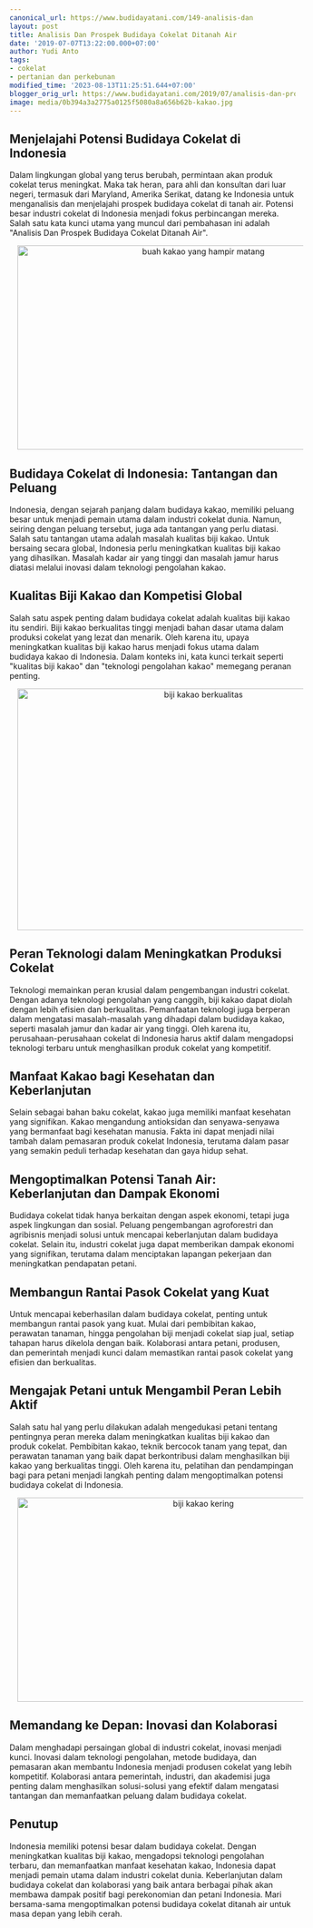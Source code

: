 ```yaml
---
canonical_url: https://www.budidayatani.com/149-analisis-dan
layout: post
title: Analisis Dan Prospek Budidaya Cokelat Ditanah Air
date: '2019-07-07T13:22:00.000+07:00'
author: Yudi Anto
tags:
- cokelat
- pertanian dan perkebunan
modified_time: '2023-08-13T11:25:51.644+07:00'
blogger_orig_url: https://www.budidayatani.com/2019/07/analisis-dan-prospek-budidaya-cokelat.html
image: media/0b394a3a2775a0125f5080a8a656b62b-kakao.jpg
---
```

<h2>Menjelajahi Potensi Budidaya Cokelat di Indonesia</h2><p>Dalam lingkungan global yang terus berubah, permintaan akan produk cokelat terus meningkat. Maka tak heran, para ahli dan konsultan dari luar negeri, termasuk dari Maryland, Amerika Serikat, datang ke Indonesia untuk menganalisis dan menjelajahi prospek budidaya cokelat di tanah air. Potensi besar industri cokelat di Indonesia menjadi fokus perbincangan mereka. Salah satu kata kunci utama yang muncul dari pembahasan ini adalah "Analisis Dan Prospek Budidaya Cokelat Ditanah Air".</p><div class="separator" style="clear: both; text-align: center;"><a href="https://blogger.googleusercontent.com/img/b/R29vZ2xl/AVvXsEhXWY058UoTjBfPayEXKkfYyBYJGdVN7Limza9Uu2Xa-RGmltUNZ6m4tTz_IXz48Dd8yfBBHlrk1te_sfbCDw5w3E7JbRGGDAwlmWJcMWTIvW7wK7wUu0XP4RDCuVgKSnvAKJSMwYDG-84po3YoVxzRWlUPPh_hCVc9nFgyupjgnRnk5ZIu5J4TPGtBhSW1/s2133/kakao.jpg" imageanchor="1" style="margin-left: 1em; margin-right: 1em;"><img alt="buah kakao yang hampir matang" border="0" data-original-height="1200" data-original-width="2133" height="360" src="https://blogger.googleusercontent.com/img/b/R29vZ2xl/AVvXsEhXWY058UoTjBfPayEXKkfYyBYJGdVN7Limza9Uu2Xa-RGmltUNZ6m4tTz_IXz48Dd8yfBBHlrk1te_sfbCDw5w3E7JbRGGDAwlmWJcMWTIvW7wK7wUu0XP4RDCuVgKSnvAKJSMwYDG-84po3YoVxzRWlUPPh_hCVc9nFgyupjgnRnk5ZIu5J4TPGtBhSW1/w640-h360/kakao.jpg" width="640" /></a></div><h2>Budidaya Cokelat di Indonesia: Tantangan dan Peluang</h2><p>Indonesia, dengan sejarah panjang dalam budidaya kakao, memiliki peluang besar untuk menjadi pemain utama dalam industri cokelat dunia. Namun, seiring dengan peluang tersebut, juga ada tantangan yang perlu diatasi. Salah satu tantangan utama adalah masalah kualitas biji kakao. Untuk bersaing secara global, Indonesia perlu meningkatkan kualitas biji kakao yang dihasilkan. Masalah kadar air yang tinggi dan masalah jamur harus diatasi melalui inovasi dalam teknologi pengolahan kakao.</p><h2>Kualitas Biji Kakao dan Kompetisi Global</h2><p>Salah satu aspek penting dalam budidaya cokelat adalah kualitas biji kakao itu sendiri. Biji kakao berkualitas tinggi menjadi bahan dasar utama dalam produksi cokelat yang lezat dan menarik. Oleh karena itu, upaya meningkatkan kualitas biji kakao harus menjadi fokus utama dalam budidaya kakao di Indonesia. Dalam konteks ini, kata kunci terkait seperti "kualitas biji kakao" dan "teknologi pengolahan kakao" memegang peranan penting.</p><div class="separator" style="clear: both; text-align: center;"><a href="https://blogger.googleusercontent.com/img/b/R29vZ2xl/AVvXsEg3JtmAsvkhQljHTleP3vkDWOnI5de4NJPEnjO-pez0dUJymIGRa_oPnspvE0pdwe3Rnqn1K6lo27hFKgiaL4VyUNKk9YZoGqdKyGu1_WHxCGmBvUx2_VWeSNH1beo_4IG2cG--vVQGU9vb9Y0slUrFHVY0ZoJxRVrKKRIe8CCaNrmc-p3hxw7wJQq8qTuf/s800/cacao_800x532.jpg" imageanchor="1" style="margin-left: 1em; margin-right: 1em;"><img alt="biji kakao berkualitas" border="0" data-original-height="532" data-original-width="800" height="426" src="https://blogger.googleusercontent.com/img/b/R29vZ2xl/AVvXsEg3JtmAsvkhQljHTleP3vkDWOnI5de4NJPEnjO-pez0dUJymIGRa_oPnspvE0pdwe3Rnqn1K6lo27hFKgiaL4VyUNKk9YZoGqdKyGu1_WHxCGmBvUx2_VWeSNH1beo_4IG2cG--vVQGU9vb9Y0slUrFHVY0ZoJxRVrKKRIe8CCaNrmc-p3hxw7wJQq8qTuf/w640-h426/cacao_800x532.jpg" width="640" /></a></div><h2>Peran Teknologi dalam Meningkatkan Produksi Cokelat</h2><p>Teknologi memainkan peran krusial dalam pengembangan industri cokelat. Dengan adanya teknologi pengolahan yang canggih, biji kakao dapat diolah dengan lebih efisien dan berkualitas. Pemanfaatan teknologi juga berperan dalam mengatasi masalah-masalah yang dihadapi dalam budidaya kakao, seperti masalah jamur dan kadar air yang tinggi. Oleh karena itu, perusahaan-perusahaan cokelat di Indonesia harus aktif dalam mengadopsi teknologi terbaru untuk menghasilkan produk cokelat yang kompetitif.</p><h2>Manfaat Kakao bagi Kesehatan dan Keberlanjutan</h2><p>Selain sebagai bahan baku cokelat, kakao juga memiliki manfaat kesehatan yang signifikan. Kakao mengandung antioksidan dan senyawa-senyawa yang bermanfaat bagi kesehatan manusia. Fakta ini dapat menjadi nilai tambah dalam pemasaran produk cokelat Indonesia, terutama dalam pasar yang semakin peduli terhadap kesehatan dan gaya hidup sehat.</p><h2>Mengoptimalkan Potensi Tanah Air: Keberlanjutan dan Dampak Ekonomi</h2><p>Budidaya cokelat tidak hanya berkaitan dengan aspek ekonomi, tetapi juga aspek lingkungan dan sosial. Peluang pengembangan agroforestri dan agribisnis menjadi solusi untuk mencapai keberlanjutan dalam budidaya cokelat. Selain itu, industri cokelat juga dapat memberikan dampak ekonomi yang signifikan, terutama dalam menciptakan lapangan pekerjaan dan meningkatkan pendapatan petani.</p><h2>Membangun Rantai Pasok Cokelat yang Kuat</h2><p>Untuk mencapai keberhasilan dalam budidaya cokelat, penting untuk membangun rantai pasok yang kuat. Mulai dari pembibitan kakao, perawatan tanaman, hingga pengolahan biji menjadi cokelat siap jual, setiap tahapan harus dikelola dengan baik. Kolaborasi antara petani, produsen, dan pemerintah menjadi kunci dalam memastikan rantai pasok cokelat yang efisien dan berkualitas.</p><h2>Mengajak Petani untuk Mengambil Peran Lebih Aktif</h2><p>Salah satu hal yang perlu dilakukan adalah mengedukasi petani tentang pentingnya peran mereka dalam meningkatkan kualitas biji kakao dan produk cokelat. Pembibitan kakao, teknik bercocok tanam yang tepat, dan perawatan tanaman yang baik dapat berkontribusi dalam menghasilkan biji kakao yang berkualitas tinggi. Oleh karena itu, pelatihan dan pendampingan bagi para petani menjadi langkah penting dalam mengoptimalkan potensi budidaya cokelat di Indonesia.</p><div class="separator" style="clear: both; text-align: center;"><a href="https://blogger.googleusercontent.com/img/b/R29vZ2xl/AVvXsEiBu4l6xCMLCZPkQ_G4oPz3iBiOmCghyFB-S0sR-BNFQDWN73xhutSqjHQHItkkah940it9lIrIh4lKRbxu2vEYtKmw0-Uv9Y6T-Wzhp0fFGZywbc83ayvHGc-Ou-8EH3k3CIN9o-3a9bWA8A76_uv4a-wh80V4xFPux5bpu-bKzT1DZk0kf1Wqwb6uyWJH/s2133/kakao1.jpg" imageanchor="1" style="margin-left: 1em; margin-right: 1em;"><img alt="biji kakao kering" border="0" data-original-height="1200" data-original-width="2133" height="360" src="https://blogger.googleusercontent.com/img/b/R29vZ2xl/AVvXsEiBu4l6xCMLCZPkQ_G4oPz3iBiOmCghyFB-S0sR-BNFQDWN73xhutSqjHQHItkkah940it9lIrIh4lKRbxu2vEYtKmw0-Uv9Y6T-Wzhp0fFGZywbc83ayvHGc-Ou-8EH3k3CIN9o-3a9bWA8A76_uv4a-wh80V4xFPux5bpu-bKzT1DZk0kf1Wqwb6uyWJH/w640-h360/kakao1.jpg" width="640" /></a></div><h2>Memandang ke Depan: Inovasi dan Kolaborasi</h2><p>Dalam menghadapi persaingan global di industri cokelat, inovasi menjadi kunci. Inovasi dalam teknologi pengolahan, metode budidaya, dan pemasaran akan membantu Indonesia menjadi produsen cokelat yang lebih kompetitif. Kolaborasi antara pemerintah, industri, dan akademisi juga penting dalam menghasilkan solusi-solusi yang efektif dalam mengatasi tantangan dan memanfaatkan peluang dalam budidaya cokelat.</p><h2>Penutup</h2><p>Indonesia memiliki potensi besar dalam budidaya cokelat. Dengan meningkatkan kualitas biji kakao, mengadopsi teknologi pengolahan terbaru, dan memanfaatkan manfaat kesehatan kakao, Indonesia dapat menjadi pemain utama dalam industri cokelat dunia. Keberlanjutan dalam budidaya cokelat dan kolaborasi yang baik antara berbagai pihak akan membawa dampak positif bagi perekonomian dan petani Indonesia. Mari bersama-sama mengoptimalkan potensi budidaya cokelat ditanah air untuk masa depan yang lebih cerah.</p>